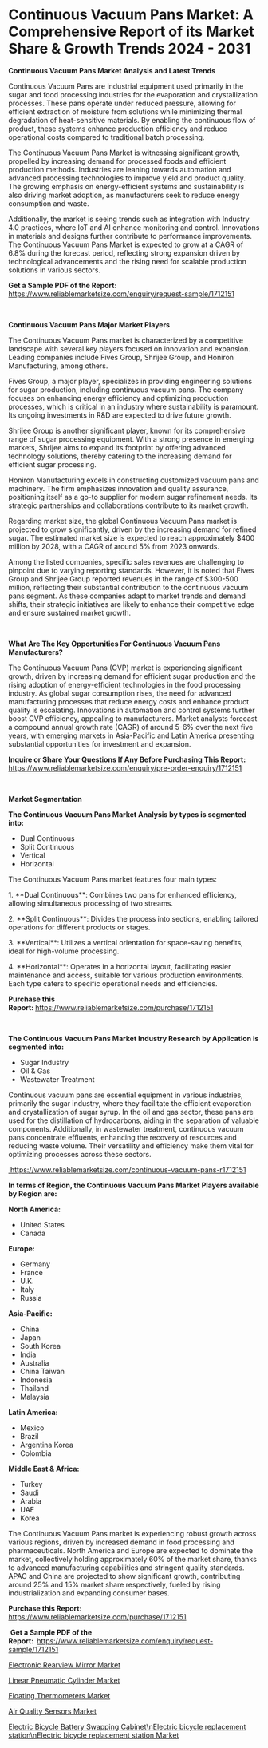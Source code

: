 <p><h1>Continuous Vacuum Pans Market: A Comprehensive Report of its Market Share & Growth Trends 2024 - 2031</h1></p><p><strong>Continuous Vacuum Pans Market Analysis and Latest Trends</strong></p>
<p><p>Continuous Vacuum Pans are industrial equipment used primarily in the sugar and food processing industries for the evaporation and crystallization processes. These pans operate under reduced pressure, allowing for efficient extraction of moisture from solutions while minimizing thermal degradation of heat-sensitive materials. By enabling the continuous flow of product, these systems enhance production efficiency and reduce operational costs compared to traditional batch processing.</p><p>The Continuous Vacuum Pans Market is witnessing significant growth, propelled by increasing demand for processed foods and efficient production methods. Industries are leaning towards automation and advanced processing technologies to improve yield and product quality. The growing emphasis on energy-efficient systems and sustainability is also driving market adoption, as manufacturers seek to reduce energy consumption and waste.</p><p>Additionally, the market is seeing trends such as integration with Industry 4.0 practices, where IoT and AI enhance monitoring and control. Innovations in materials and designs further contribute to performance improvements. The Continuous Vacuum Pans Market is expected to grow at a CAGR of 6.8% during the forecast period, reflecting strong expansion driven by technological advancements and the rising need for scalable production solutions in various sectors.</p></p>
<p><strong>Get a Sample PDF of the Report:&nbsp;</strong> <a href="https://www.reliablemarketsize.com/enquiry/request-sample/1712151?utm_campaign=1105&utm_medium=2&utm_source=Github&utm_content=ia&utm_term=30102024&utm_id=continuous-vacuum-pans">https://www.reliablemarketsize.com/enquiry/request-sample/1712151</a></p>
<p>&nbsp;</p>
<p><strong>Continuous Vacuum Pans Major Market Players</strong></p>
<p><p>The Continuous Vacuum Pans market is characterized by a competitive landscape with several key players focused on innovation and expansion. Leading companies include Fives Group, Shrijee Group, and Honiron Manufacturing, among others. </p><p>Fives Group, a major player, specializes in providing engineering solutions for sugar production, including continuous vacuum pans. The company focuses on enhancing energy efficiency and optimizing production processes, which is critical in an industry where sustainability is paramount. Its ongoing investments in R&D are expected to drive future growth.</p><p>Shrijee Group is another significant player, known for its comprehensive range of sugar processing equipment. With a strong presence in emerging markets, Shrijee aims to expand its footprint by offering advanced technology solutions, thereby catering to the increasing demand for efficient sugar processing.</p><p>Honiron Manufacturing excels in constructing customized vacuum pans and machinery. The firm emphasizes innovation and quality assurance, positioning itself as a go-to supplier for modern sugar refinement needs. Its strategic partnerships and collaborations contribute to its market growth.</p><p>Regarding market size, the global Continuous Vacuum Pans market is projected to grow significantly, driven by the increasing demand for refined sugar. The estimated market size is expected to reach approximately $400 million by 2028, with a CAGR of around 5% from 2023 onwards.</p><p>Among the listed companies, specific sales revenues are challenging to pinpoint due to varying reporting standards. However, it is noted that Fives Group and Shrijee Group reported revenues in the range of $300-500 million, reflecting their substantial contribution to the continuous vacuum pans segment. As these companies adapt to market trends and demand shifts, their strategic initiatives are likely to enhance their competitive edge and ensure sustained market growth.</p></p>
<p>&nbsp;</p>
<p><strong>What Are The Key Opportunities For Continuous Vacuum Pans Manufacturers?</strong></p>
<p><p>The Continuous Vacuum Pans (CVP) market is experiencing significant growth, driven by increasing demand for efficient sugar production and the rising adoption of energy-efficient technologies in the food processing industry. As global sugar consumption rises, the need for advanced manufacturing processes that reduce energy costs and enhance product quality is escalating. Innovations in automation and control systems further boost CVP efficiency, appealing to manufacturers. Market analysts forecast a compound annual growth rate (CAGR) of around 5-6% over the next five years, with emerging markets in Asia-Pacific and Latin America presenting substantial opportunities for investment and expansion.</p></p>
<p><strong>Inquire or Share Your Questions If Any Before Purchasing This Report:</strong> <a href="https://www.reliablemarketsize.com/enquiry/pre-order-enquiry/1712151?utm_campaign=1105&utm_medium=2&utm_source=Github&utm_content=ia&utm_term=30102024&utm_id=continuous-vacuum-pans">https://www.reliablemarketsize.com/enquiry/pre-order-enquiry/1712151</a></p>
<p>&nbsp;</p>
<p><strong>Market Segmentation</strong></p>
<p><strong>The Continuous Vacuum Pans Market Analysis by types is segmented into:</strong></p>
<p><ul><li>Dual Continuous</li><li>Split Continuous</li><li>Vertical</li><li>Horizontal</li></ul></p>
<p><p>The Continuous Vacuum Pans market features four main types: </p><p>1. **Dual Continuous**: Combines two pans for enhanced efficiency, allowing simultaneous processing of two streams.</p><p>2. **Split Continuous**: Divides the process into sections, enabling tailored operations for different products or stages.</p><p>3. **Vertical**: Utilizes a vertical orientation for space-saving benefits, ideal for high-volume processing.</p><p>4. **Horizontal**: Operates in a horizontal layout, facilitating easier maintenance and access, suitable for various production environments. Each type caters to specific operational needs and efficiencies.</p></p>
<p><strong>Purchase this Report:&nbsp;</strong><a href="https://www.reliablemarketsize.com/purchase/1712151?utm_campaign=1105&utm_medium=2&utm_source=Github&utm_content=ia&utm_term=30102024&utm_id=continuous-vacuum-pans">https://www.reliablemarketsize.com/purchase/1712151</a></p>
<p>&nbsp;</p>
<p><strong>The Continuous Vacuum Pans Market Industry Research by Application is segmented into:</strong></p>
<p><ul><li>Sugar Industry</li><li>Oil & Gas</li><li>Wastewater Treatment</li></ul></p>
<p><p>Continuous vacuum pans are essential equipment in various industries, primarily the sugar industry, where they facilitate the efficient evaporation and crystallization of sugar syrup. In the oil and gas sector, these pans are used for the distillation of hydrocarbons, aiding in the separation of valuable components. Additionally, in wastewater treatment, continuous vacuum pans concentrate effluents, enhancing the recovery of resources and reducing waste volume. Their versatility and efficiency make them vital for optimizing processes across these sectors.</p></p>
<p><a href="https://www.reliablemarketsize.com/continuous-vacuum-pans-r1712151?utm_campaign=1105&utm_medium=2&utm_source=Github&utm_content=ia&utm_term=30102024&utm_id=continuous-vacuum-pans">&nbsp;https://www.reliablemarketsize.com/continuous-vacuum-pans-r1712151</a></p>
<p><strong>In terms of Region, the Continuous Vacuum Pans Market Players available by Region are:</strong></p>
<p>
    <p> <strong> North America: </strong>
        <ul>
            <li>United States</li>
            <li>Canada</li>
        </ul>
        </p> 
    <p> <strong> Europe: </strong>
        <ul>
            <li>Germany</li>
            <li>France</li>
            <li>U.K.</li>
            <li>Italy</li>
            <li>Russia</li>
        </ul>
        </p> 
    <p> <strong> Asia-Pacific: </strong>
        <ul>
            <li>China</li>
            <li>Japan</li>
            <li>South Korea</li>
            <li>India</li>
            <li>Australia</li>
            <li>China Taiwan</li>
            <li>Indonesia</li>
            <li>Thailand</li>
            <li>Malaysia</li>
        </ul>
        </p> 
    <p> <strong> Latin America: </strong>
        <ul>
            <li>Mexico</li>
            <li>Brazil</li>
            <li>Argentina Korea</li>
            <li>Colombia</li>
        </ul>
        </p> 
    <p> <strong> Middle East & Africa: </strong>
        <ul>
            <li>Turkey</li>
            <li>Saudi</li>
            <li>Arabia</li>
            <li>UAE</li>
            <li>Korea</li>
        </ul>
    </p>
    </p>
<p><p>The Continuous Vacuum Pans market is experiencing robust growth across various regions, driven by increased demand in food processing and pharmaceuticals. North America and Europe are expected to dominate the market, collectively holding approximately 60% of the market share, thanks to advanced manufacturing capabilities and stringent quality standards. APAC and China are projected to show significant growth, contributing around 25% and 15% market share respectively, fueled by rising industrialization and expanding consumer bases.</p></p>
<p><strong>Purchase this Report: </strong><a href="https://www.reliablemarketsize.com/purchase/1712151?utm_campaign=1105&utm_medium=2&utm_source=Github&utm_content=ia&utm_term=30102024&utm_id=continuous-vacuum-pans">https://www.reliablemarketsize.com/purchase/1712151</a></p>
<p>&nbsp;<strong>Get a Sample PDF of the Report:&nbsp;&nbsp;</strong><a href="https://www.reliablemarketsize.com/enquiry/request-sample/1712151?utm_campaign=1105&utm_medium=2&utm_source=Github&utm_content=ia&utm_term=30102024&utm_id=continuous-vacuum-pans">https://www.reliablemarketsize.com/enquiry/request-sample/1712151</a></p>
<p><strong></strong></p>
<p><p><a href="https://github.com/judesaxav/Market-Research-Report-List-1/blob/main/electronic-rearview-mirror-market.md?utm_campaign=1105&utm_medium=2&utm_source=Github&utm_content=ia&utm_term=30102024&utm_id=continuous-vacuum-pans">Electronic Rearview Mirror Market</a></p><p><a href="https://www.linkedin.com/pulse/linear-pneumatic-cylinder-market-innovations-trends-comprehensive-1kehf?utm_campaign=1105&utm_medium=2&utm_source=Github&utm_content=ia&utm_term=30102024&utm_id=continuous-vacuum-pans">Linear Pneumatic Cylinder Market</a></p><p><a href="https://www.linkedin.com/pulse/floating-thermometers-market-size-growth-trends-t70df?utm_campaign=1105&utm_medium=2&utm_source=Github&utm_content=ia&utm_term=30102024&utm_id=continuous-vacuum-pans">Floating Thermometers Market</a></p><p><a href="https://github.com/caetlinivcar/Market-Research-Report-List-1/blob/main/air-quality-sensors-market.md?utm_campaign=1105&utm_medium=2&utm_source=Github&utm_content=ia&utm_term=30102024&utm_id=continuous-vacuum-pans">Air Quality Sensors Market</a></p><p><a href="https://issuu.com/reportprime-2/docs/electric-bicycle-battery-swapping-c_f875363245b01f?utm_campaign=1105&utm_medium=2&utm_source=Github&utm_content=ia&utm_term=30102024&utm_id=continuous-vacuum-pans">Electric Bicycle Battery Swapping Cabinet\nElectric bicycle replacement station\nElectric bicycle replacement station Market</a></p></p>